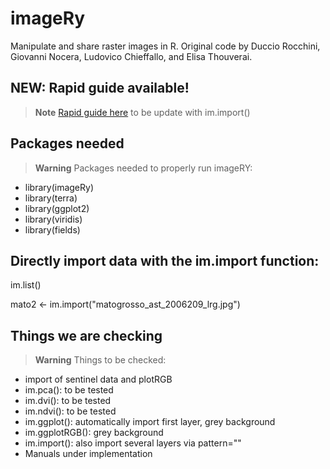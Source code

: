 # imageRy

Manipulate and share raster images in R.
Original code by Duccio Rocchini, Giovanni Nocera, Ludovico Chieffallo, and Elisa Thouverai.

## NEW: Rapid guide available!

> **Note**
[Rapid guide here](https://htmlpreview.github.io/?https://github.com/ducciorocchini/imageRy/blob/main/imageRy_rapid_manual.html)
to be update with im.import()

## Packages needed

> **Warning**
> Packages needed to properly run imageRY:
+ library(imageRy)
+ library(terra)
+ library(ggplot2)
+ library(viridis)
+ library(fields)

## Directly import data with the im.import function: 

im.list()

mato2 <- im.import("matogrosso_ast_2006209_lrg.jpg")

## Things we are checking

> **Warning** Things to be checked:
+ import of sentinel data and plotRGB
+ im.pca(): to be tested
+ im.dvi(): to be tested
+ im.ndvi(): to be tested
+ im.ggplot(): automatically import first layer, grey background
+ im.ggplotRGB(): grey background
+ im.import(): also import several layers via pattern=""
+ Manuals under implementation


